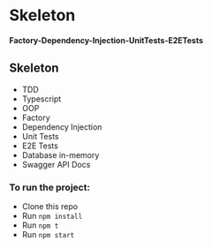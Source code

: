 # Skeleton 
#### Factory-Dependency-Injection-UnitTests-E2ETests

## Skeleton
- TDD
- Typescript
- OOP
- Factory 
- Dependency Injection
- Unit Tests 
- E2E Tests
- Database in-memory
- Swagger API Docs

### To run the project:

- Clone this repo
- Run ```npm install```
- Run ```npm t```
- Run ```npm start```